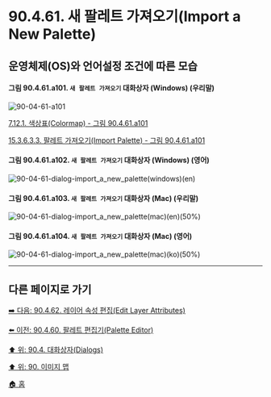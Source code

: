# 90.4.61. 새 팔레트 가져오기(Import a New Palette)
## 운영체제(OS)와 언어설정 조건에 따른 모습

<a id="90-04-61-a101"></a>

#### 그림 90.4.61.a101. `새 팔레트 가져오기` 대화상자 (Windows) (우리말)
![90-04-61-a101](https://github.com/wonder13662/gimp/assets/15767104/7332d337-2901-4f96-88ab-0859849d7246)

[7.12.1. 색상표(Colormap) - 그림 90.4.61.a101](./07-12-01-colormap.md#90-04-61-a101)

[15.3.6.3.3. 팔레트 가져오기(Import Palette) - 그림 90.4.61.a101](./15-03-06-03-03-00-import_palette.md#90-04-61-a101)

<a id="90-04-61-a102"></a>

#### 그림 90.4.61.a102. `새 팔레트 가져오기` 대화상자 (Windows) (영어)
![90-04-61-dialog-import_a_new_palette(windows)(en)](https://github.com/wonder13662/gimp/assets/15767104/39777564-f2b1-4b26-8a06-9d2cd213d471)

#### 그림 90.4.61.a103. `새 팔레트 가져오기` 대화상자 (Mac) (우리말)
![90-04-61-dialog-import_a_new_palette(mac)(en)(50%)](https://github.com/wonder13662/gimp/assets/15767104/fffe4a5c-e74b-4f55-b3b3-e12250eacfad)

#### 그림 90.4.61.a104. `새 팔레트 가져오기` 대화상자 (Mac) (영어)
![90-04-61-dialog-import_a_new_palette(mac)(ko)(50%)](https://github.com/wonder13662/gimp/assets/15767104/f2eb724c-9380-44c8-8c87-94740826fb88)

***

## 다른 페이지로 가기
[➡️ 다음: 90.4.62. 레이어 속성 편집(Edit Layer Attributes)](./90-04-0062-edit_layer_attributes.md)

[⬅️ 이전: 90.4.60. 팔레트 편집기(Palette Editor)](./90-04-0060-palette_editor.md)

[⬆️ 위: 90.4. 대화상자(Dialogs)](./90-04-0000-dialogs.md)

[⬆️ 위: 90. 이미지 맵](./90-00-image-map.md)

[🏠 홈](./00-home.md)
